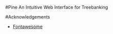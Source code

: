 #Pine
An Intuitive Web Interface for Treebanking


#Acknowledgements
- [Fontawesome](https://fontawesome.com/license)
